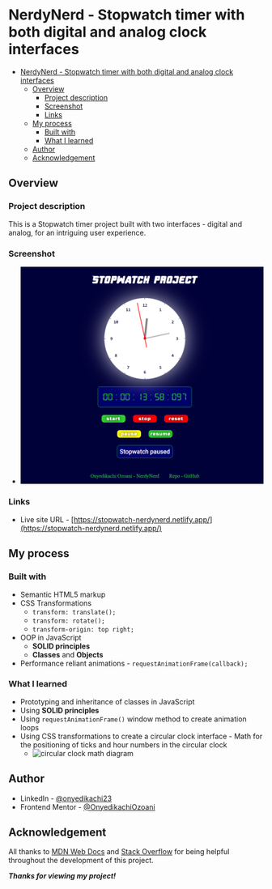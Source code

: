<!-- @format -->

# NerdyNerd - Stopwatch timer with both digital and analog clock interfaces

- [NerdyNerd - Stopwatch timer with both digital and analog clock interfaces](#nerdynerd---stopwatch-timer-with-both-digital-and-analog-clock-interfaces)
	- [Overview](#overview)
		- [Project description](#project-description)
		- [Screenshot](#screenshot)
		- [Links](#links)
	- [My process](#my-process)
		- [Built with](#built-with)
		- [What I learned](#what-i-learned)
	- [Author](#author)
	- [Acknowledgement](#acknowledgement)

## Overview

### Project description

This is a Stopwatch timer project built with two interfaces - digital and analog, for an intriguing user experience.

### Screenshot

-   ![full Stopwatch interface](./design/project-screenshot.png)

### Links

-   Live site URL - [https://stopwatch-nerdynerd.netlify.app/](https://stopwatch-nerdynerd.netlify.app/)

## My process

### Built with

-   Semantic HTML5 markup
-   CSS Transformations
    -   `transform: translate();`
    -   `transform: rotate();`
    -   `transform-origin: top right;`
-   OOP in JavaScript
    -   **SOLID principles**
    -   **Classes** and **Objects**
-   Performance reliant animations - `requestAnimationFrame(callback);`

### What I learned

-   Prototyping and inheritance of classes in JavaScript
-   Using **SOLID principles**
-   Using `requestAnimationFrame()` window method to create animation loops
-   Using CSS transformations to create a circular clock interface - Math for the positioning of ticks and hour numbers in the circular clock
    -   ![circular clock math diagram](https://i.ibb.co/JsZRqH9/unnamed.jpg)

## Author

-   LinkedIn - [@onyedikachi23](https://www.linkedin.com/in/onyedikachi23)
-   Frontend Mentor - [@OnyedikachiOzoani](https://www.frontendmentor.io/profile/OnyedikachiOzoani)

## Acknowledgement

All thanks to [MDN Web Docs](https://developer.mozilla.org/en-US/) and [Stack Overflow](https://stackoverflow.com/) for being helpful throughout the development of this project.

**_Thanks for viewing my project!_**
